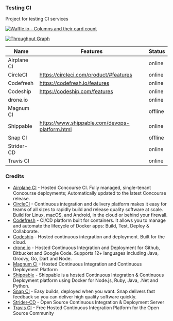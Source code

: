 ### Testing CI

Project for testing CI services

[![Waffle.io - Columns and their card count](https://badge.waffle.io/gdumitrescu/testing-ci.svg?columns=all)](https://waffle.io/gdumitrescu/testing-ci)

[![Throughput Graph](https://graphs.waffle.io/gdumitrescu/testing-ci/throughput.svg)](https://waffle.io/gdumitrescu/testing-ci/metrics)

| Name     | Features | Status |
|----------|----------|--------|
| Airplane CI | | online |
| CircleCI | https://circleci.com/product/#features | online |
| Codefresh | https://codefresh.io/features | online |
| Codeship | https://codeship.com/features | online |
| drone.io | | online |
| Magnum CI | | offline |
| Shippable | https://www.shippable.com/devops-platform.html | online |
| Snap CI | | offline |
| Strider-CD | | online |
| Travis CI | | online |

### Credits

- [Airplane CI](https://airplane.ci) - Hosted Concourse CI. Fully managed, single-tenant Concourse deployments; Automatically updated to the latest Concourse release.
- [CircleCI](https://circleci.com) - Continuous integration and delivery platform makes it easy for teams of all sizes to rapidly build and release quality software at scale. Build for Linux, macOS, and Android, in the cloud or behind your firewall.
- [Codefresh](https://codefresh.io) - CI/CD platform built for containers. It allows you to manage and automate the lifecycle of Docker apps: Build, Test, Deploy & Collaborate.
- [Codeship](https://www.codeship.io) - Hosted continuous integration and deployment. Built for the cloud.
- [drone.io](https://drone.io) - Hosted Continuous Integration and Deployment for Github, Bitbucket and Google Code. Supports 12+ languages including Java, Groovy, Go, Dart and Node.
- [Magnum CI](https://magnum-ci.com) - Hosted Continuous Integration and Continuous Deployment Platform
- [Shippable](https://www.shippable.com/) - Shippable is a hosted Continuous Integration & Continuous Deployment platform using Docker for Node.js, Ruby, Java, .Net and Python.
- [Snap CI](https://www.snap-ci.com/) - Easy builds, deployed when you want. Snap delivers fast feedback so you can deliver high quality software quickly.
- [Strider-CD](https://strider-cd.github.io) - Open Source Continuous Integration & Deployment Server
- [Travis CI](https://travis-ci.org) - Free Hosted Continuous Integration Platform for the Open Source Community
